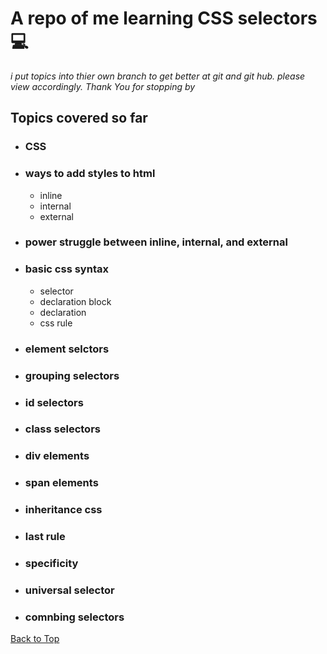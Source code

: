 <a name="custom_anchor_name"></a>
# A repo of me learning CSS selectors 💻 
*i put topics into thier own branch to get better at git and git hub. please view accordingly. Thank You for stopping by*
## Topics covered so far
- ### CSS
- ### ways to add styles to html
  - inline
  - internal
  - external
- ### power struggle between inline, internal, and external
- ### basic css syntax
  - selector
  - declaration block
  - declaration
  - css rule
- ### element selctors
- ### grouping selectors
- ### id selectors
- ### class selectors
- ### div elements
- ### span elements
- ### inheritance css
- ### last rule
- ### specificity
- ### universal selector
- ### comnbing selectors

[Back to Top](#custom_anchor_name)

